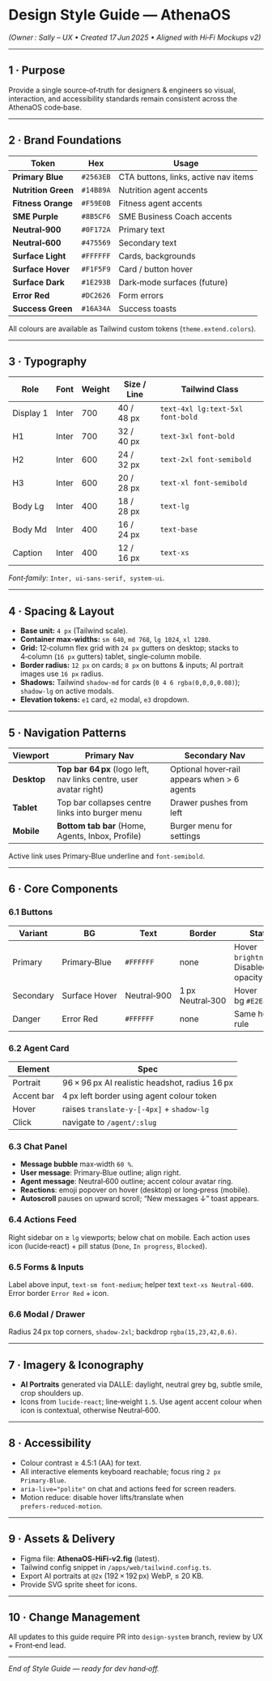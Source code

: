 # Design Style Guide — **AthenaOS**  
*(Owner : Sally – UX • Created 17 Jun 2025 • Aligned with Hi‑Fi Mockups v2)*

---

## 1 · Purpose
Provide a single source‑of‑truth for designers & engineers so visual, interaction, and accessibility standards remain consistent across the AthenaOS code‑base.

---

## 2 · Brand Foundations
| Token | Hex | Usage |
|-------|-----|-------|
| **Primary Blue** | `#2563EB` | CTA buttons, links, active nav items |
| **Nutrition Green** | `#14B89A` | Nutrition agent accents |
| **Fitness Orange** | `#F59E0B` | Fitness agent accents |
| **SME Purple** | `#8B5CF6` | SME Business Coach accents |
| **Neutral‑900** | `#0F172A` | Primary text |
| **Neutral‑600** | `#475569` | Secondary text |
| **Surface Light** | `#FFFFFF` | Cards, backgrounds |
| **Surface Hover** | `#F1F5F9` | Card / button hover |
| **Surface Dark** | `#1E293B` | Dark‑mode surfaces (future) |
| **Error Red** | `#DC2626` | Form errors |
| **Success Green** | `#16A34A` | Success toasts |

All colours are available as Tailwind custom tokens (`theme.extend.colors`).

---

## 3 · Typography
| Role | Font | Weight | Size / Line | Tailwind Class |
|------|------|--------|-------------|----------------|
| Display 1 | Inter | 700 | 40 / 48 px | `text‑4xl lg:text‑5xl font‑bold` |
| H1 | Inter | 700 | 32 / 40 px | `text‑3xl font‑bold` |
| H2 | Inter | 600 | 24 / 32 px | `text‑2xl font‑semibold` |
| H3 | Inter | 600 | 20 / 28 px | `text‑xl font‑semibold` |
| Body Lg | Inter | 400 | 18 / 28 px | `text‑lg` |
| Body Md | Inter | 400 | 16 / 24 px | `text‑base` |
| Caption | Inter | 400 | 12 / 16 px | `text‑xs` |

*Font‑family:* `Inter, ui‑sans‑serif, system‑ui`.

---

## 4 · Spacing & Layout
* **Base unit:** `4 px` (Tailwind scale).  
* **Container max‑widths:** `sm 640`, `md 768`, `lg 1024`, `xl 1280`.  
* **Grid:** 12‑column flex grid with `24 px` gutters on desktop; stacks to 4‑column (`16 px` gutters) tablet, single‑column mobile.  
* **Border radius:** `12 px` on cards; `8 px` on buttons & inputs; AI portrait images use `16 px` radius.  
* **Shadows:** Tailwind `shadow‑md` for cards (`0 4 6 rgba(0,0,0,0.08)`); `shadow‑lg` on active modals.  
* **Elevation tokens:** `e1` card, `e2` modal, `e3` dropdown.

---

## 5 · Navigation Patterns
| Viewport | Primary Nav | Secondary Nav |
|----------|-------------|---------------|
| **Desktop** | **Top bar 64 px** (logo left, nav links centre, user avatar right) | Optional hover‑rail appears when > 6 agents |
| **Tablet** | Top bar collapses centre links into burger menu | Drawer pushes from left |
| **Mobile** | **Bottom tab bar** (Home, Agents, Inbox, Profile) | Burger menu for settings |

Active link uses Primary‑Blue underline and `font‑semibold`.

---

## 6 · Core Components
### 6.1 Buttons
| Variant | BG | Text | Border | States |
|---------|----|------|--------|--------|
| Primary | Primary‑Blue | `#FFFFFF` | none | Hover `brightness‑90`; Disabled opacity 50 % |
| Secondary | Surface Hover | Neutral‑900 | 1 px Neutral‑300 | Hover bg `#E2E8F0` |
| Danger | Error Red | `#FFFFFF` | none | Same hover rule |

### 6.2 Agent Card
| Element | Spec |
|---------|------|
| Portrait | 96 × 96 px AI realistic headshot, radius 16 px |
| Accent bar | 4 px left border using agent colour token |
| Hover | raises `translate‑y‑[-4px]` + `shadow‑lg` |
| Click | navigate to `/agent/:slug` |

### 6.3 Chat Panel
- **Message bubble** max‑width `60 %`.  
- **User message**: Primary‑Blue outline; align right.  
- **Agent message**: Neutral‑600 outline; accent colour avatar ring.  
- **Reactions**: emoji popover on hover (desktop) or long‑press (mobile).  
- **Autoscroll** pauses on upward scroll; “New messages ↓” toast appears.

### 6.4 Actions Feed
Right sidebar on ≥ `lg` viewports; below chat on mobile. Each action uses icon (lucide‑react) + pill status (`Done`, `In progress`, `Blocked`).

### 6.5 Forms & Inputs
Label above input, `text‑sm font‑medium`; helper text `text‑xs Neutral‑600`. Error border `Error Red` + icon.

### 6.6 Modal / Drawer
Radius 24 px top corners, `shadow‑2xl`; backdrop `rgba(15,23,42,0.6)`.

---

## 7 · Imagery & Iconography
* **AI Portraits** generated via DALLE: daylight, neutral grey bg, subtle smile, crop shoulders up.  
* Icons from `lucide‑react`; line‑weight `1.5`. Use agent accent colour when icon is contextual, otherwise Neutral‑600.

---

## 8 · Accessibility
- Colour contrast ≥ 4.5:1 (AA) for text.  
- All interactive elements keyboard reachable; focus ring `2 px Primary‑Blue`.  
- `aria‑live="polite"` on chat and actions feed for screen readers.  
- Motion reduce: disable hover lifts/translate when `prefers‑reduced‑motion`.

---

## 9 · Assets & Delivery
* Figma file: **AthenaOS‑HiFi‑v2.fig** (latest).  
* Tailwind config snippet in `/apps/web/tailwind.config.ts`.  
* Export AI portraits at `@2x` (192 × 192 px) WebP, ≤ 20 KB.  
* Provide SVG sprite sheet for icons.

---

## 10 · Change Management
All updates to this guide require PR into `design-system` branch, review by UX + Front‑end lead.

---

*End of Style Guide — ready for dev hand‑off.*

